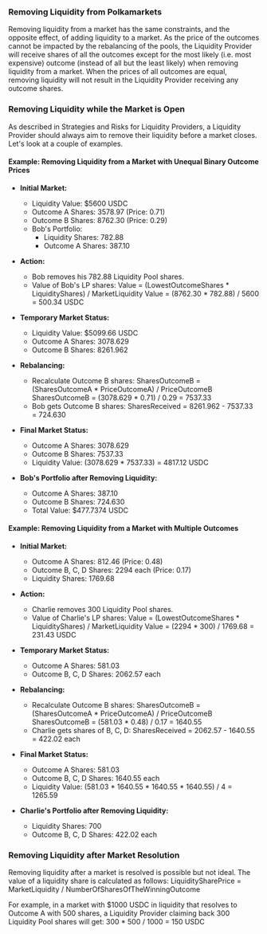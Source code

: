 
### Removing Liquidity from Polkamarkets

Removing liquidity from a market has the same constraints, and the opposite effect, of adding liquidity to a market. 
As the price of the outcomes cannot be impacted by the rebalancing of the pools, the Liquidity Provider will receive shares of all the outcomes except for the most likely (i.e. most expensive) outcome (instead of all but the least likely) when removing liquidity from a market.
When the prices of all outcomes are equal, removing liquidity will not result in the Liquidity Provider receiving any outcome shares.

### Removing Liquidity while the Market is Open

As described in Strategies and Risks for Liquidity Providers, a Liquidity Provider should always aim to remove their liquidity before a market closes. Let's look at a couple of examples.

#### Example: Removing Liquidity from a Market with Unequal Binary Outcome Prices

- **Initial Market:**
  - Liquidity Value: $5600 USDC
  - Outcome A Shares: 3578.97 (Price: 0.71)
  - Outcome B Shares: 8762.30 (Price: 0.29)
  - Bob's Portfolio:
    - Liquidity Shares: 782.88
    - Outcome A Shares: 387.10

- **Action:**
  - Bob removes his 782.88 Liquidity Pool shares.
  - Value of Bob's LP shares:
    Value = (LowestOutcomeShares * LiquidityShares) / MarketLiquidity
    Value = (8762.30 * 782.88) / 5600 = 500.34 USDC

- **Temporary Market Status:**
  - Liquidity Value: $5099.66 USDC
  - Outcome A Shares: 3078.629
  - Outcome B Shares: 8261.962

- **Rebalancing:**
  - Recalculate Outcome B shares:
    SharesOutcomeB = (SharesOutcomeA * PriceOutcomeA) / PriceOutcomeB
    SharesOutcomeB = (3078.629 * 0.71) / 0.29 = 7537.33
  - Bob gets Outcome B shares:
    SharesReceived = 8261.962 - 7537.33 = 724.630

- **Final Market Status:**
  - Outcome A Shares: 3078.629
  - Outcome B Shares: 7537.33
  - Liquidity Value: (3078.629 * 7537.33) = 4817.12 USDC

- **Bob's Portfolio after Removing Liquidity:**
  - Outcome A Shares: 387.10
  - Outcome B Shares: 724.630
  - Total Value: $477.7374 USDC

#### Example: Removing Liquidity from a Market with Multiple Outcomes

- **Initial Market:**
  - Outcome A Shares: 812.46 (Price: 0.48)
  - Outcome B, C, D Shares: 2294 each (Price: 0.17)
  - Liquidity Shares: 1769.68

- **Action:**
  - Charlie removes 300 Liquidity Pool shares.
  - Value of Charlie's LP shares:
    Value = (LowestOutcomeShares * LiquidityShares) / MarketLiquidity
    Value = (2294 * 300) / 1769.68 = 231.43 USDC

- **Temporary Market Status:**
  - Outcome A Shares: 581.03
  - Outcome B, C, D Shares: 2062.57 each

- **Rebalancing:**
  - Recalculate Outcome B shares:
    SharesOutcomeB = (SharesOutcomeA * PriceOutcomeA) / PriceOutcomeB
    SharesOutcomeB = (581.03 * 0.48) / 0.17 = 1640.55
  - Charlie gets shares of B, C, D:
    SharesReceived = 2062.57 - 1640.55 = 422.02 each

- **Final Market Status:**
  - Outcome A Shares: 581.03
  - Outcome B, C, D Shares: 1640.55 each
  - Liquidity Value: (581.03 * 1640.55 * 1640.55 * 1640.55) / 4 = 1265.59

- **Charlie's Portfolio after Removing Liquidity:**
  - Liquidity Shares: 700
  - Outcome B, C, D Shares: 422.02 each

### Removing Liquidity after Market Resolution

Removing liquidity after a market is resolved is possible but not ideal. The value of a liquidity share is calculated as follows:
LiquiditySharePrice = MarketLiquidity / NumberOfSharesOfTheWinningOutcome

For example, in a market with $1000 USDC in liquidity that resolves to Outcome A with 500 shares, a Liquidity Provider claiming back 300 Liquidity Pool shares will get:
300 * 500 / 1000 = 150 USDC

